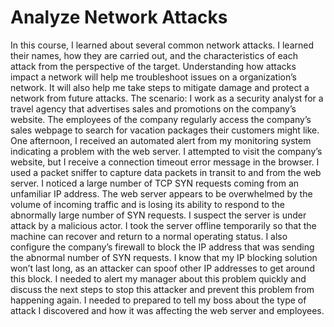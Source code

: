 # Analyze Network Attacks
In this course, I learned about several common network attacks. I learned their names, how they are carried out, and the characteristics of each attack from the perspective of the target. Understanding how attacks impact a network will help me troubleshoot issues on a organization’s network. It will also help me take steps to mitigate damage and protect a network from future attacks.
The scenario:
I work as a security analyst for a travel agency that advertises sales and promotions on the company’s website. The employees of the company regularly access the company’s sales webpage to search for vacation packages their customers might like. 
One afternoon, I received an automated alert from my monitoring system indicating a problem with the web server. I attempted to visit the company’s website, but I receive a connection timeout error message in the browser.
I used a packet sniffer to capture data packets in transit to and from the web server. I noticed a large number of TCP SYN requests coming from an unfamiliar IP address. The web server appears to be overwhelmed by the volume of incoming traffic and is losing its ability to respond to the abnormally large number of SYN requests. 
I suspect the server is under attack by a malicious actor. I took the server offline temporarily so that the machine can recover and return to a normal operating status. I also configure the company’s firewall to block the IP address that was sending the abnormal number of SYN requests. 
I know that my IP blocking solution won’t last long, as an attacker can spoof other IP addresses to get around this block. I needed to alert my manager about this problem quickly and discuss the next steps to stop this attacker and prevent this problem from happening again. I needed to prepared to tell my boss about the type of attack I discovered and how it was affecting the web server and employees.
